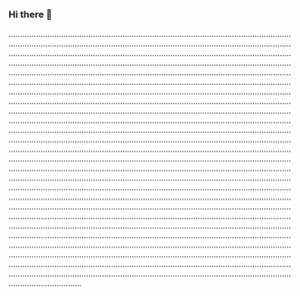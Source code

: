 ### Hi there 👋

........................................................................................................................................................................................................................................................................................................................................................................................................................................................................................................................................................................................................................................................................................................................................................................................................................................................................................................................................................................................................................................................................................................................................................................................................................................................................................................................................................................................................................................................................................................................................................................................................................................................................................................................................................................................................................................................................................................................................................................................................................................................................................................................................................................................................................................................................................................................................................................................................................................................................................................................................................................................................................................................................................................................................................................................................................................................................................................................................................................................................................................................................................................................................................................................................................................................................................................................................................................................